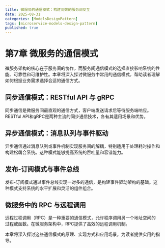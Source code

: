 ```yaml
---
title: 微服务的通信模式：构建高效的服务间交互
date: 2025-08-31
categories: [ModelsDesignPattern]
tags: [microservice-models-design-pattern]
published: true
---
```


# 第7章 微服务的通信模式

微服务架构的核心在于服务间的协作，而服务间通信模式的选择直接影响系统的性能、可靠性和可维护性。本章将深入探讨微服务中常用的通信模式，帮助读者理解如何根据业务需求选择合适的通信方式。

## 同步通信模式：RESTful API 与 gRPC

同步通信是微服务间最直观的通信方式，客户端发送请求后等待服务端响应。RESTful API和gRPC是两种主流的同步通信技术，各有其适用场景和优势。

## 异步通信模式：消息队列与事件驱动

异步通信通过消息队列或事件机制实现服务间的解耦，特别适用于处理耗时操作和构建松耦合系统。这种模式能够提高系统的吞吐量和容错能力。

## 发布-订阅模式与事件总线

发布-订阅模式通过事件总线实现一对多的通信，是构建事件驱动架构的基础。这种模式支持系统的水平扩展和灵活的组件组合。

## 微服务中的 RPC 与远程调用

远程过程调用（RPC）是一种重要的通信模式，允许程序调用另一个地址空间的过程或函数。在微服务架构中，RPC提供了高效的远程调用机制。

本章将深入探讨这些通信模式的原理、实现方式和应用场景，为读者提供实用的指导。